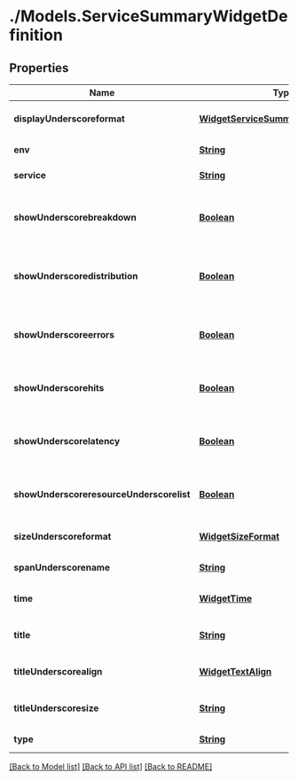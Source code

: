 # ./Models.ServiceSummaryWidgetDefinition
## Properties

Name | Type | Description | Notes
------------ | ------------- | ------------- | -------------
**displayUnderscoreformat** | [**WidgetServiceSummaryDisplayFormat**][1] |  | [optional] [default to null]
**env** | [**String**][2] | APM environment | [default to null]
**service** | [**String**][2] | APM service | [default to null]
**showUnderscorebreakdown** | [**Boolean**][3] | Whether to show the latency breakdown or not | [optional] [default to null]
**showUnderscoredistribution** | [**Boolean**][3] | Whether to show the latency distribution or not | [optional] [default to null]
**showUnderscoreerrors** | [**Boolean**][3] | Whether to show the error metrics or not | [optional] [default to null]
**showUnderscorehits** | [**Boolean**][3] | Whether to show the hits metrics or not | [optional] [default to null]
**showUnderscorelatency** | [**Boolean**][3] | Whether to show the latency metrics or not | [optional] [default to null]
**showUnderscoreresourceUnderscorelist** | [**Boolean**][3] | Whether to show the resource list or not | [optional] [default to null]
**sizeUnderscoreformat** | [**WidgetSizeFormat**][4] |  | [optional] [default to null]
**spanUnderscorename** | [**String**][2] | APM span name | [default to null]
**time** | [**WidgetTime**][5] |  | [optional] [default to null]
**title** | [**String**][2] | Title of the widget | [optional] [default to null]
**titleUnderscorealign** | [**WidgetTextAlign**][6] |  | [optional] [default to null]
**titleUnderscoresize** | [**String**][2] | Size of the title | [optional] [default to null]
**type** | [**String**][2] | Type of the widget | [default to trace_service]

[[Back to Model list]][7] [[Back to API list]][8] [[Back to README]][9]

[1]: WidgetServiceSummaryDisplayFormat.md
[2]: string.md
[3]: boolean.md
[4]: WidgetSizeFormat.md
[5]: WidgetTime.md
[6]: WidgetTextAlign.md
[7]: ../README.md#documentation-for-models
[8]: ../README.md#documentation-for-api-endpoints
[9]: ../README.md

